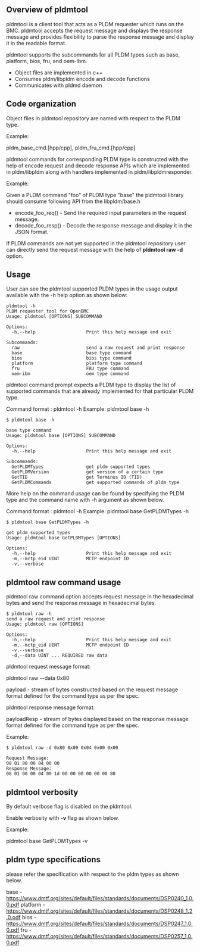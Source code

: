 ## Overview of pldmtool

pldmtool is a client tool that acts as a PLDM requester which runs on the BMC.
pldmtool accepts the request message and displays the response message and
provides flexibility to parse the response message and display it in the
readable format.

pldmtool supports the subcommands for all PLDM types such as base, platform,
bios, fru, and oem-ibm.

- Object files are implemented in c++
- Consumes pldm/libpldm encode and decode functions
- Communicates with pldmd daemon


## Code organization

Object files in pldmtool repository are named with respect to the PLDM type.

Example:

pldm_base_cmd.[hpp/cpp], pldm_fru_cmd.[hpp/cpp]

pldmtool commands for corresponding PLDM type is constructed with the help of
encode request and decode response APIs which are implemented in pldm/libpldm
along with handlers implemented in pldm/libpldmresponder.


Example:

Given a PLDM command "foo" of PLDM type "base" the pldmtool library should
consume following API from the libpldm/base.h

- encode_foo_req() - Send the required input parameters in the request message.
- decode_foo_resp() - Decode the response message and display it in the JSON format.

If PLDM commands are not yet supported in the pldmtool repository user can
directly send the request message with the help of **pldmtool raw -d <data>** option.


## Usage

User can see the pldmtool supported PLDM types in the usage output
available with the -h help option as shown below:

```
pldmtool -h
PLDM requester tool for OpenBMC
Usage: pldmtool [OPTIONS] SUBCOMMAND

Options:
  -h,--help                   Print this help message and exit

Subcommands:
  raw                         send a raw request and print response
  base                        base type command
  bios                        bios type command
  platform                    platform type command
  fru                         FRU type command
  oem-ibm                     oem type command

```
pldmtool command prompt expects a PLDM type to display the list of supported
commands that are already implemented for that particular PLDM type.

Command format : pldmtool <pldmType> -h
Example:         pldmtool base -h

```
$ pldmtool base -h

base type command
Usage: pldmtool base [OPTIONS] SUBCOMMAND

Options:
  -h,--help                   Print this help message and exit

Subcommands:
  GetPLDMTypes                get pldm supported types
  GetPLDMVersion              get version of a certain type
  GetTID                      get Terminus ID (TID)
  GetPLDMCommands             get supported commands of pldm type

```
More help on the command usage can be found by specifying the PLDM type and the
command name with -h argument as shown below.

Command format : pldmtool <pldmType> <commandName> -h
Example:         pldmtool base GetPLDMTypes -h

```
$ pldmtool base GetPLDMTypes -h

get pldm supported types
Usage: pldmtool base GetPLDMTypes [OPTIONS]

Options:
  -h,--help                   Print this help message and exit
  -m,--mctp_eid UINT          MCTP endpoint ID
  -v,--verbose
```


## pldmtool raw command usage

pldmtool raw command option accepts request message in the hexadecimal
bytes and send the response message in hexadecimal bytes.

```
$ pldmtool raw -h
send a raw request and print response
Usage: pldmtool raw [OPTIONS]

Options:
  -h,--help                   Print this help message and exit
  -m,--mctp_eid UINT          MCTP endpoint ID
  -v,--verbose
  -d,--data UINT ... REQUIRED raw data
```

pldmtool request message format:

pldmtool raw --data 0x80 <pldmType> <cmdType> <payload>

payload - stream of bytes constructed based on the request message format
          defined for the command type as per the spec.

pldmtool response message format:

<instanceId> <hdrVersion> <pldmType> <cmdType> <completioncode> <payloadResp>

payloadResp - stream of bytes displayed based on the response message format
              defined for the command type as per the spec.

Example:

```
$ pldmtool raw -d 0x80 0x00 0x04 0x00 0x00

Request Message:
08 01 80 00 04 00 00
Response Message:
08 01 00 00 04 00 1d 00 00 00 00 00 00 80

```


## pldmtool verbosity

By default verbose flag is disabled on the pldmtool.

Enable verbosity with **-v** flag as shown below.

Example:

pldmtool base GetPLDMTypes -v

## pldm type specifications

please refer the specification with respect to the pldm types as shown below.

base     - https://www.dmtf.org/sites/default/files/standards/documents/DSP0240_1.0.0.pdf 
platform - https://www.dmtf.org/sites/default/files/standards/documents/DSP0248_1.2.0.pdf
bios     - https://www.dmtf.org/sites/default/files/standards/documents/DSP0247_1.0.0.pdf
fru      - https://www.dmtf.org/sites/default/files/standards/documents/DSP0257_1.0.0.pdf
